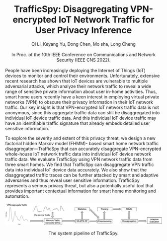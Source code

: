# <div align="center">TrafficSpy: Disaggregating VPN-encrypted IoT Network Traffic for User Privacy Inference</div>
<div align="center">Qi Li, Keyang Yu, Dong Chen, Mo sha, Long Cheng</div>
<br>
<div align="center">In Proc. of the 10th IEEE Conference on Communications and Network Security (IEEE CNS 2022).</div>
<br>
People have been increasingly deploying the Internet of Things (IoT) devices to monitor and control their environments. Unfortunately, extensive recent research has shown that IoT devices are vulnerable to multiple adversarial attacks, which analyze their network traffic to reveal a wide range of sensitive private information about user in-home activities. Thus, smart home users recently have a keen interest in employing virtual private networks (VPN) to obscure their privacy information in their IoT network traffic. Our key insight is that VPN-encrypted IoT network traffic data is not anonymous, since this aggregate traffic data can still be disaggregated into individual IoT device traffic data. And this individual IoT device traffic may have an identifiable traffic signature that already embeds detailed user sensitive information. 

To explore the severity and extent of this privacy threat, we design a new factorial hidden Markov model (FHMM)- based smart home network traffic disaggregator—TrafficSpy that can accurately disaggregate VPN-encrypted whole-house IoT network traffic data into individual IoT device network traffic data. We evaluate TrafficSpy using VPN network traffic data from three smart homes. We find that TrafficSpy can disaggregate VPN traffic data into individual IoT device data accurately. We also show that the disaggregated traffic traces can be further attacked by smart and adaptive adversaries and thus reveal user sensitive information. TrafficSpy represents a serious privacy threat, but also a potentially useful tool that provides important contextual information for smart home monitoring and automation.
<br>
<div align="center"> 
    <img src="pipeline.png">
    <p>The system pipeline of TrafficSpy.</p>
</div>
